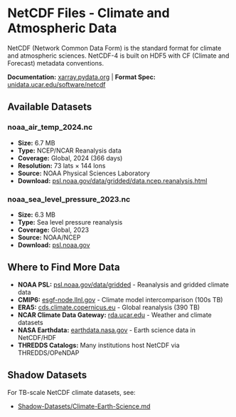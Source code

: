 # NetCDF Files - Climate and Atmospheric Data

NetCDF (Network Common Data Form) is the standard format for climate and atmospheric sciences. NetCDF-4 is built on HDF5 with CF (Climate and Forecast) metadata conventions.

**Documentation:** [xarray.pydata.org](https://xarray.pydata.org/) | **Format Spec:** [unidata.ucar.edu/software/netcdf](https://www.unidata.ucar.edu/software/netcdf/)

## Available Datasets

### noaa_air_temp_2024.nc
- **Size:** 6.7 MB
- **Type:** NCEP/NCAR Reanalysis data
- **Coverage:** Global, 2024 (366 days)
- **Resolution:** 73 lats × 144 lons
- **Source:** NOAA Physical Sciences Laboratory
- **Download:** [psl.noaa.gov/data/gridded/data.ncep.reanalysis.html](https://psl.noaa.gov/data/gridded/data.ncep.reanalysis.html)

### noaa_sea_level_pressure_2023.nc
- **Size:** 6.3 MB
- **Type:** Sea level pressure reanalysis
- **Coverage:** Global, 2023
- **Source:** NOAA/NCEP
- **Download:** [psl.noaa.gov](https://psl.noaa.gov/)

## Where to Find More Data

- **NOAA PSL:** [psl.noaa.gov/data/gridded](https://psl.noaa.gov/data/gridded/) - Reanalysis and gridded climate data
- **CMIP6:** [esgf-node.llnl.gov](https://esgf-node.llnl.gov/) - Climate model intercomparison (100s TB)
- **ERA5:** [cds.climate.copernicus.eu](https://cds.climate.copernicus.eu/) - Global reanalysis (390 TB)
- **NCAR Climate Data Gateway:** [rda.ucar.edu](https://rda.ucar.edu/) - Weather and climate datasets
- **NASA Earthdata:** [earthdata.nasa.gov](https://earthdata.nasa.gov/) - Earth science data in NetCDF/HDF
- **THREDDS Catalogs:** Many institutions host NetCDF via THREDDS/OPeNDAP

## Shadow Datasets

For TB-scale NetCDF climate datasets, see:
- [Shadow-Datasets/Climate-Earth-Science.md](../Shadow-Datasets/Climate-Earth-Science.md)
